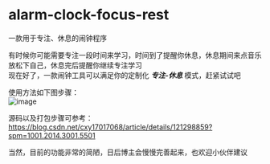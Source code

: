 # alarm-clock-focus-rest
一款用于专注、休息的闹钟程序

有时候你可能需要专注一段时间来学习，时间到了提醒你休息，休息期间来点音乐放松下自己，休息完后提醒你继续专注学习  
现在好了，一款闹钟工具可以满足你的定制化 ***专注-休息*** 模式，赶紧试试吧  

使用方法如下图步骤：  
![image](https://user-images.githubusercontent.com/45815566/148677102-635fc0c9-a0f4-4f3d-820f-7adaf9bebf0b.png)


源码以及打包步骤可参考：https://blog.csdn.net/cxy17017068/article/details/121298859?spm=1001.2014.3001.5501

当然，目前的功能非常的简陋，日后博主会慢慢完善起来，也欢迎小伙伴建议
